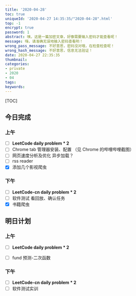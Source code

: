 ```yaml
---
title: '2020-04-28'
toc: true
uniqueId: '2020-04-27 14:35:35/"2020-04-28".html'
top: -1
encrypt: true
password: 1
abstract: 咦，这是一篇加密文章，好像需要输入密码才能查看呢！
message: 嗨，请准确无误地输入密码查看哟！
wrong_pass_message: 不好意思，密码没对哦，在检查检查呢！
wrong_hash_message: 不好意思，信息无法验证！
date: 2020-04-27 22:35:35
thumbnail:
categories:
- private
- 2020
- 04
tags:
keywords:
---
```



[TOC]

<!--more-->



## 今日完成

### 上午

- [ ] **LeetCode daily problem * 2**
- [ ] Chrome tab 管理器安装、配置 （见 Chrome 的哔哩哔哩截图）
- [ ] 网页速度分析及优化 异步加载？
- [ ] rss reader
- [x] 添加几个影视爬虫

### 下午

- [ ] **LeetCode-cn daily problem * 2**
- [ ] 软件测试 看回放、确认任务
- [x] 书籍爬虫

## 明日计划

### 上午

- [ ] **LeetCode daily problem * 2**
- [ ] fund 预测-二次函数



### 下午

- [ ] **LeetCode-cn daily problem * 2**
- [ ] 软件测试实训
